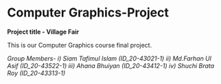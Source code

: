 # Computer Graphics-Project

**Project title - Village Fair**

This is our Computer Graphics course final project. 

_Group Members-
i) Siam Tafimul Islam (ID_20-43021-1)
ii) Md.Farhan Ul Asif (ID_20-43522-1)
iii) Ahana Bhuiyan (ID_20-43412-1)
iv) Shuchi Brata Roy (ID_20-43313-1)_

